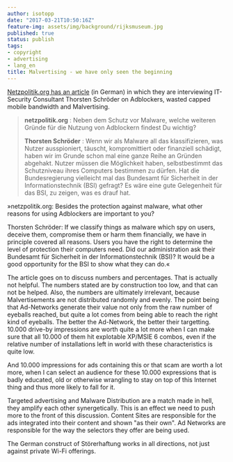 ```yaml
---
author: isotopp
date: "2017-03-21T10:50:16Z"
feature-img: assets/img/background/rijksmuseum.jpg
published: true
status: publish
tags:
- copyright
- advertising
- lang_en
title: Malvertising - we have only seen the beginning
---
```

[Netzpolitik.org has an article](https://netzpolitik.org/2017/interview-ueber-adblocker-und-das-wohlergehen-der-schadsoftware-branche-das-problem-malvertising-nicht-aussitzen/)
(in German) in which they are interviewing IT-Security Consultant Thorsten
Schröder on Adblockers, wasted capped mobile bandwidth and Malvertising.

> **netzpolitik.org** : Neben dem Schutz vor Malware, welche weiteren Gründe
> für die Nutzung von Adblockern findest Du wichtig?
>
>  **Thorsten Schröder** : Wenn wir als Malware all das klassifizieren, was
> Nutzer ausspioniert, täuscht, kompromittiert oder finanziell schädigt,
> haben wir im Grunde schon mal eine ganze Reihe an Gründen abgehakt. Nutzer
> müssen die Möglichkeit haben, selbstbestimmt das Schutzniveau ihres
> Computers bestimmen zu dürfen. Hat die Bundesregierung vielleicht mal das
> Bundesamt für Sicherheit in der Informationstechnik (BSI) gefragt? Es wäre
> eine gute Gelegenheit für das BSI, zu zeigen, was es drauf hat.

»netzpolitik.org: Besides the protection against malware, what other reasons
for using Adblockers are important to you? 

Thorsten Schröder: If we classify things as malware which spy on users,
deceive them, compromise them or harm them financially, we have in principle
covered all reasons. Users you have the right to determine the level of
protection their computers need. Did our administration ask their Bundesamt
für Sicherheit in der Informationstechnik (BSI)? It would be a good
opportunity for the BSI to show what they can do.«

The article goes on to discuss numbers and percentages. That is actually not
helpful. The numbers stated are by construction too low, and that can not be
helped. Also, the numbers are ultimately irrelevant, because Malvertisements
are not distributed randomly and evenly. The point being that Ad-Networks
generate their value not only from the raw number of eyeballs reached, but
quite a lot comes from being able to reach the right kind of eyeballs. The
better the Ad-Network, the better their targetting. 10.000 drive-by
impressions are worth quite a lot more when I can make sure that all 10.000
of them hit explotable XP/MSIE 6 combos, even if the relative number of
installations left in world with these characteristics is quite low.

And 10.000 impressions for ads containing this or that scam are worth a lot
more, when I can select an audience for these 10.000 expressions that is
badly educated, old or otherwise wrangling to stay on top of this Internet
thing and thus more likely to fall for it.

Targeted advertising and Malware Distribution are a match made in hell, they
amplify each other synergetically. This is an effect we need to push more to
the front of this discussion. Content Sites are responsible for the ads
integrated into their content and shown "as their own". Ad Networks are
responsible for the way the selectors they offer are being used. 

The German construct of Störerhaftung works in all directions, not just
against private Wi-Fi offerings.
